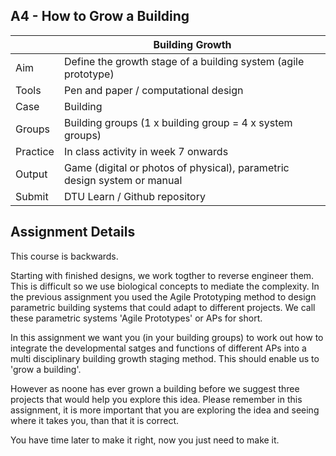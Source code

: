 ## A4 - How to Grow a Building

|          |  Building Growth  |
|----      |-----|
|  Aim     | Define the growth stage of a building system (agile prototype)  |
| Tools    | Pen and paper / computational design |
| Case     | Building |
| Groups   | Building groups (1 x building group = 4 x system groups) |
| Practice | In class activity in week 7 onwards |
| Output   | Game (digital or photos of physical), parametric design system or manual |
| Submit   | DTU Learn / Github repository |

## Assignment Details

This course is backwards.

Starting with finished designs, we work togther to reverse engineer them. This is difficult so we use biological concepts to mediate the complexity. In the previous assignment you used the Agile Prototyping method to design parametric building systems that could adapt to different projects. We call these parametric systems 'Agile Prototypes' or APs for short.

In this assignment we want you (in your building groups) to work out how to integrate the developmental satges and functions of different APs into a multi disciplinary building growth staging method. This should enable us to 'grow a building'.

However as noone has ever grown a building before we suggest three projects that would help you explore this idea. Please remember in this assignment, it is more important that you are exploring the idea and seeing where it takes you, than that it is correct.

You have time later to make it right, now you just need to make it.

<!-- dead links 2024
[Computational]: and Parametric Design: /Agile/Concepts/ComputationalDesign
[meta disciplinary]: /Agile/Concepts/MetaDisciplinary
-->

<!-- 2023
![METHOD_04](https://github.com/timmcginley/Agile-Prototyping/assets/1415855/efe89844-a66d-45e7-91ee-6342e27fb47a)

- **RECASTING** / CHANGE:  Compute future vectors.
In this assignment we will be looking at the application of your AP. The assignment is open, meaning it is up to you to define how you see your AP being applied.
Some examples of what you could consider:

- How will the users interact with it?
- Will any user behaviour need to change, or will the AP change to the users needs?
- What is the link between your prototype and a full scale solution?
- What potential issues will your AP create in the future?

If you feel you have already covered this in A3, you are also free to continue to develop your solution based on the feedback from A3.
-->
